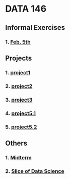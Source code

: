 # DATA 146
## Informal Exercises
### 1. [Feb. 5th](https://serena-zheyiliu.github.io/DATA146_Serena/Feb5th.html)

## Projects
### 1. [project1](https://serena-zheyiliu.github.io/DATA146_Serena/project1.html)
### 2. [project2](https://serena-zheyiliu.github.io/DATA146_Serena/project2.html)
### 3. [project3](https://serena-zheyiliu.github.io/DATA146_Serena/project3.html)
### 4. [project5.1](https://serena-zheyiliu.github.io/DATA146_Serena/project5pt1.html)
### 5. [project5.2](https://serena-zheyiliu.github.io/DATA146_Serena/project5pt2.html)

## Others
### 1. [Midterm](https://serena-zheyiliu.github.io/DATA146_Serena/Midterm.html)
### 2. [Slice of Data Science](https://serena-zheyiliu.github.io/DATA146_Serena/ExtraCreditPaper.html)
